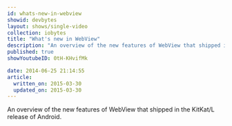 ```yaml
---
id: whats-new-in-webview
showid: devbytes
layout: shows/single-video
collection: iobytes
title: "What's new in WebView"
description: "An overview of the new features of WebView that shipped in the KitKat/L release of Android."
published: true
showYoutubeID: 0tH-KHvifMk

date: 2014-06-25 21:14:55
article:
  written_on: 2015-03-30
  updated_on: 2015-03-30
---
```


An overview of the new features of WebView that shipped in the KitKat/L release of Android.
